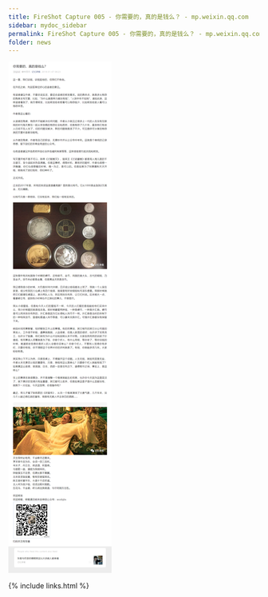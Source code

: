```yaml
---
title: FireShot Capture 005 - 你需要的，真的是钱么？ - mp.weixin.qq.com
sidebar: mydoc_sidebar
permalink: FireShot Capture 005 - 你需要的，真的是钱么？ - mp.weixin.qq.com.html
folder: news
---
```


<img src="images/FireShot Capture 005 - 你需要的，真的是钱么？ - mp.weixin.qq.com.png"/>


{% include links.html %}
